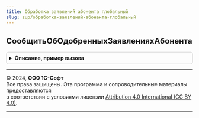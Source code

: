 ```yaml
---
title: Обработка заявлений абонента глобальный
slug: zup/обработка-заявлений-абонента-глобальный
---
```



## СообщитьОбОдобренныхЗаявленияхАбонента
<details style="margin: 1em 0; padding: 0.5em; border: 1px solid #ccc; border-radius: 6px;">

<summary style="font-weight: bold; cursor: pointer;">Описание, пример вызова</summary>

```bsl

Процедура СообщитьОбОдобренныхЗаявленияхАбонента() Экспорт
```

Пример вызова
```bsl
ОбработкаЗаявленийАбонентаГлобальный.СообщитьОбОдобренныхЗаявленияхАбонента() 
```
</details>

---

© 2024, **ООО 1С-Софт**  
Все права защищены. Эта программа и сопроводительные материалы предоставляются  
в соответствии с условиями лицензии [Attribution 4.0 International (CC BY 4.0)](https://creativecommons.org/licenses/by/4.0/legalcode).

---
